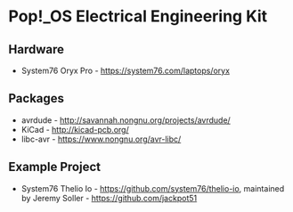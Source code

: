 # Pop!\_OS Electrical Engineering Kit

## Hardware

- System76 Oryx Pro - https://system76.com/laptops/oryx

## Packages

- avrdude - http://savannah.nongnu.org/projects/avrdude/
- KiCad - http://kicad-pcb.org/
- libc-avr - https://www.nongnu.org/avr-libc/

## Example Project

- System76 Thelio Io - https://github.com/system76/thelio-io, maintained by Jeremy Soller - https://github.com/jackpot51
